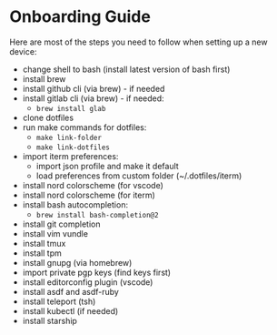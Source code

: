 Onboarding Guide
================

Here are most of the steps you need to follow when setting up a new device:

  - change shell to bash (install latest version of bash first)
  - install brew
  - install github cli (via brew) - if needed
  - install gitlab cli (via brew) - if needed:
    - `brew install glab`
  - clone dotfiles
  - run make commands for dotfiles:
    - `make link-folder`
    - `make link-dotfiles`
  - import iterm preferences:
    - import json profile and make it default
    - load preferences from custom folder (~/.dotfiles/iterm)
  - install nord colorscheme (for vscode)
  - install nord colorscheme (for iterm)
  - install bash autocompletion:
    - `brew install bash-completion@2`
  - install git completion
  - install vim vundle
  - install tmux
  - install tpm
  - install gnupg (via homebrew)
  - import private pgp keys (find keys first)
  - install editorconfig plugin (vscode)
  - install asdf and asdf-ruby
  - install teleport (tsh)
  - install kubectl (if needed)
  - install starship
